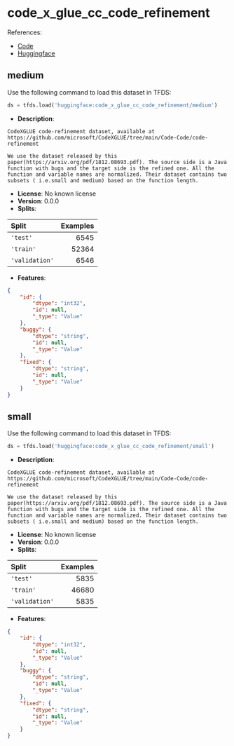 # code_x_glue_cc_code_refinement

References:

*   [Code](https://github.com/huggingface/datasets/blob/master/datasets/code_x_glue_cc_code_refinement)
*   [Huggingface](https://huggingface.co/datasets/code_x_glue_cc_code_refinement)


## medium


Use the following command to load this dataset in TFDS:

```python
ds = tfds.load('huggingface:code_x_glue_cc_code_refinement/medium')
```

*   **Description**:

```
CodeXGLUE code-refinement dataset, available at https://github.com/microsoft/CodeXGLUE/tree/main/Code-Code/code-refinement

We use the dataset released by this paper(https://arxiv.org/pdf/1812.08693.pdf). The source side is a Java function with bugs and the target side is the refined one. All the function and variable names are normalized. Their dataset contains two subsets ( i.e.small and medium) based on the function length.
```

*   **License**: No known license
*   **Version**: 0.0.0
*   **Splits**:

Split  | Examples
:----- | -------:
`'test'` | 6545
`'train'` | 52364
`'validation'` | 6546

*   **Features**:

```json
{
    "id": {
        "dtype": "int32",
        "id": null,
        "_type": "Value"
    },
    "buggy": {
        "dtype": "string",
        "id": null,
        "_type": "Value"
    },
    "fixed": {
        "dtype": "string",
        "id": null,
        "_type": "Value"
    }
}
```



## small


Use the following command to load this dataset in TFDS:

```python
ds = tfds.load('huggingface:code_x_glue_cc_code_refinement/small')
```

*   **Description**:

```
CodeXGLUE code-refinement dataset, available at https://github.com/microsoft/CodeXGLUE/tree/main/Code-Code/code-refinement

We use the dataset released by this paper(https://arxiv.org/pdf/1812.08693.pdf). The source side is a Java function with bugs and the target side is the refined one. All the function and variable names are normalized. Their dataset contains two subsets ( i.e.small and medium) based on the function length.
```

*   **License**: No known license
*   **Version**: 0.0.0
*   **Splits**:

Split  | Examples
:----- | -------:
`'test'` | 5835
`'train'` | 46680
`'validation'` | 5835

*   **Features**:

```json
{
    "id": {
        "dtype": "int32",
        "id": null,
        "_type": "Value"
    },
    "buggy": {
        "dtype": "string",
        "id": null,
        "_type": "Value"
    },
    "fixed": {
        "dtype": "string",
        "id": null,
        "_type": "Value"
    }
}
```



